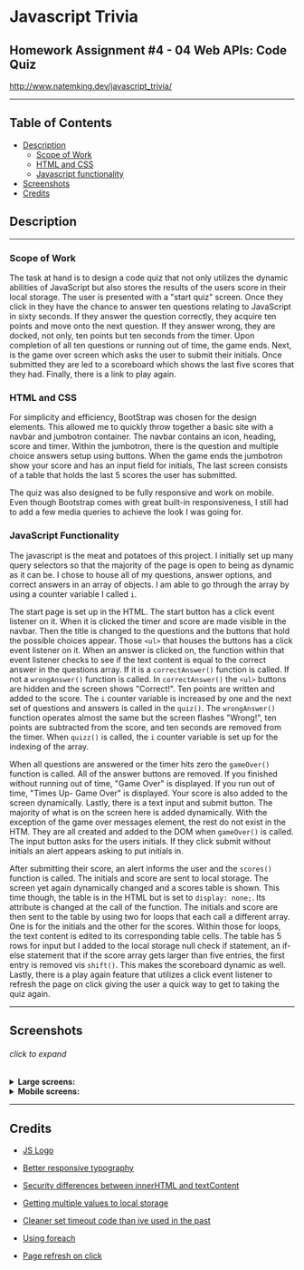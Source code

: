 # Javascript Trivia
## Homework Assignment #4 - 04 Web APIs: Code Quiz
http://www.natemking.dev/javascript_trivia/

---

## Table of Contents
 * [Description](#description)
    + [Scope of Work](#scope-of-work)
    + [HTML and CSS](#html-and-css)
    + [Javascript functionality](#javascript-functionality)
  * [Screenshots](#screenshots)
  * [Credits](#credits)

## Description
---
### Scope of Work
The task at hand is to design a code quiz that not only utilizes the dynamic abilities of JavaScript but also stores the results of the users score in their local storage. The user is presented with a "start quiz" screen. Once they click in they have the chance to answer ten questions relating to JavaScript in sixty seconds. If they answer the question correctly, they acquire ten points and move onto the next question. If they answer wrong, they are docked, not only, ten points but ten seconds from the timer. Upon completion of all ten questions or running out of time, the game ends. Next, is the game over screen which asks the user to submit their initials. Once submitted they are led to a scoreboard which shows the last five scores that they had. Finally, there is a link to play again.  

### HTML and CSS
For simplicity and efficiency, BootStrap was chosen for the design elements. This allowed me to quickly throw together a basic site with a navbar and jumbotron container. The navbar contains an icon, heading, score and timer. Within the jumbotron, there is the question and multiple choice answers setup using buttons. When the game ends the jumbotron show your score and has an input field for initials, The last screen consists of a table that holds the last 5 scores the user has submitted. 

The quiz was also designed to be fully responsive and work on mobile. Even though Bootstrap comes with great built-in responsiveness, I still had to add a few media queries to achieve the look I was going for. 

### JavaScript Functionality
The javascript is the meat and potatoes of this project. I initially set up many query selectors so that the majority of the page is open to being as dynamic as it can be. I chose to house all of my questions, answer options, and correct answers in an array of objects. I am able to go through the array by using a counter variable I called `i`. 

The start page is set up in the HTML. The start button has a click event listener on it. When it is clicked the timer and score are made visible in the navbar. Then the title is changed to the questions and the buttons that hold the possible choices appear. Those `<ul>` that houses the buttons has a click event listener on it. When an answer is clicked on, the function within that event listener checks to see if the text content is equal to the correct answer in the questions array. If it is a `correctAnswer()` function is called. If not a `wrongAnswer()` function is called. In `correctAnswer()` the `<ul>` buttons are hidden and the screen shows "Correct!". Ten points are written and added to the score. The `i` counter variable is increased by one and the next set of questions and answers is called in the `quiz()`. The `wrongAnswer()` function operates almost the same but the screen flashes "Wrong!", ten points are subtracted from the score, and ten seconds are removed from the timer. When `quizz()` is called, the `i` counter variable is set up for the indexing of the array. 

When all questions are answered or the timer hits zero the `gameOver()` function is called. All of the answer buttons are removed. If you finished without running out of time, "Game Over" is displayed. If you run out of time, "Times Up- Game Over" is displayed. Your score is also added to the screen dynamically. Lastly, there is a text input and submit button. The majority of what is on the screen here is added dynamically. With the exception of the game over messages element, the rest do not exist in the HTM. They are all created and added to the DOM when `gameOver()` is called. The input button asks for the users initials. If they click submit without initials an alert appears asking to put initials in. 

After submitting their score, an alert informs the user and the `scores()` function is called. The initials and score are sent to local storage. The screen yet again dynamically changed and a scores table is shown. This time though, the table is in the HTML but is set to `display: none;`. Its attribute is changed at the call of the function. The initials and score are then sent to the table by using two for loops that each call a different array. One is for the initials and the other for the scores. Within those for loops, the text content is edited to its corresponding table cells. The table has 5 rows for input but I added to the local storage null check if statement, an if-else statement that if the score array gets larger than five entries, the first entry is removed vis `shift()`. This makes the scoreboard dynamic as well. Lastly, there is a play again feature that utilizes a click event listener to refresh the page on click giving the user a quick way to get to taking the quiz again.

---

## Screenshots
###### click to expand
<details>
<summary><strong>Large screens:</strong></summary>
<br>

![desktop start screen](./assets/images/screenshots/desktop-start-screen.jpg?raw=true)
<br>
_desktop start screen_
<br>

![desktop question screen](./assets/images/screenshots/desktop-question-screen.jpg?raw=true)
<br>
_desktop question screen_
<br>

![desktop gameover screen](./assets/images/screenshots/desktop-gameover-screen.jpg?raw=true)
<br>
_desktop gameover screen_
<br>

![desktop score screen](./assets/images/screenshots/desktop-score-screen.jpg?raw=true)
<br>
_desktop score screen_
<br>
</details>

<details>
<summary><strong>Mobile screens:</strong></summary>
<br>

![mobile start screen](./assets/images/screenshots/mobile-start-screen.jpg?raw=true)
<br>
_mobile start screen_
<br>

![mobile question screen](./assets/images/screenshots/mobile-question-screen.jpg?raw=true)
<br>
_mobile question screen_
<br>

![mobile gameover screen](./assets/images/screenshots/mobile-gameover-screen.jpg?raw=true)
<br>
_mobile gameover screen_
<br>

![mobile score screen](./assets/images/screenshots/mobile-score-screen.jpg?raw=true)
<br>
_mobile score screen_
<br>
</details>

---

## Credits

* [JS Logo](https://www.vhv.rs/somore/javascript-logo)

* [Better responsive typography](https://css-tricks.com/fun-viewport-units/)

* [Security differences between innerHTML and textContent](https://stackoverflow.com/questions/48517469/security-innerhtml-vs-textcontent-with-api)

* [Getting multiple values to local storage](https://stackoverflow.com/questions/19635077/adding-objects-to-array-in-localstorage)

* [Cleaner set timeout code than ive used in the past](https://www.sitepoint.com/javascript-settimeout-function-examples/)

* [Using foreach](https://dmitripavlutin.com/foreach-iterate-array-javascript/)

* [Page refresh on click](https://www.w3schools.com/jsref/met_loc_reload.asp)